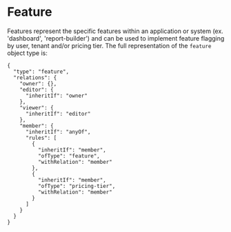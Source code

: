 # Feature

Features represent the specific features within an application or system (ex. 'dashboard', 'report-builder') and can be used to implement feature flagging by user, tenant and/or pricing tier. The full representation of the `feature` object type is:

```
{
  "type": "feature",
  "relations": {
    "owner": {},
    "editor": {
      "inheritIf": "owner"
    },
    "viewer": {
      "inheritIf": "editor"
    },
    "member": {
      "inheritIf": "anyOf",
      "rules": [
        {
          "inheritIf": "member",
          "ofType": "feature",
          "withRelation": "member"
        },
        {
          "inheritIf": "member",
          "ofType": "pricing-tier",
          "withRelation": "member"
        }
      ]
    }
  }
}
```
